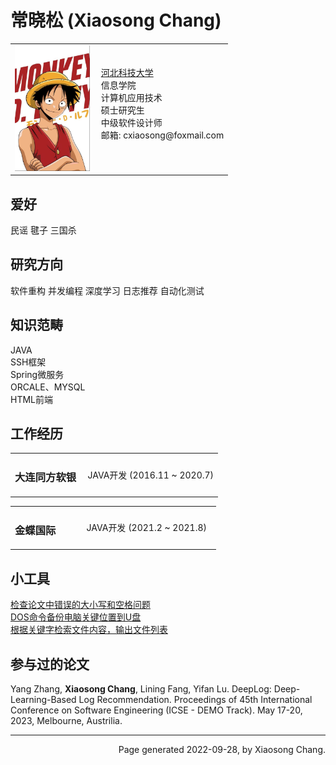 <html xmlns="http://www.w3.org/1999/xhtml" xml:lang="en">
<head>
<meta name="generator" content="jemdoc, see http://jemdoc.jaboc.net/" />
<meta http-equiv="Content-Type" content="text/html;charset=utf-8" />
<link rel="stylesheet" href="jemdoc.css" type="text/css" />
</head>
<body>
<div id="layout-content">
<div id="toptitle">
<h1>常晓松 (Xiaosong Chang)</h1>
</div>
<table class="imgtable"><tr><td>
<img src="123.png" alt="alt text" width="120px" />&nbsp;</td>
<td align="left">
  <a href="https://www.hebust.edu.cn/">河北科技大学</a> <br />
  信息学院 <br />
 计算机应用技术<br />
  硕士研究生<br />
  中级软件设计师<br />
邮箱: cxiaosong@foxmail.com <br />
<br />
</td></tr></table>
    <h2>爱好</h2>
<p>民谣 毽子 三国杀</p>
  <h2>研究方向</h2>
<p>软件重构 并发编程 深度学习 日志推荐 自动化测试</p>
 <h2>知识范畴</h2>
<p>JAVA<br />
SSH框架<br />
Spring微服务<br />
ORCALE、MYSQL<br />
HTML前端<br />
</p>
<h2>工作经历</h2>
<table class="imgtable1">
  <tr>  
  <td><h3>大连同方软银&nbsp;</h3></td>
  <td align="left">JAVA开发 (2016.11 ~ 2020.7)</td>
  </tr>
</table>
<table class="imgtable2">
    <tr> 
    <td><h3>金蝶国际&nbsp;&nbsp;&nbsp;&nbsp;&nbsp;&nbsp;&nbsp;&nbsp;</h3></td>
    <td align="left">JAVA开发 (2021.2 ~ 2021.8)&nbsp;&nbsp;</td>
    </tr>
</table>
<h2>小工具</h2>
<a href="./作用：使用自动机识别论文中的错误的大小写以及空格问题.html">检查论文中错误的大小写和空格问题</a> <br />
<a href="./DOS命令备份电脑关键位置到U盘.html">DOS命令备份电脑关键位置到U盘</a> <br />
  <a href="./作用：根据关键字检索文件内容，输出文件列表.html">根据关键字检索文件内容，输出文件列表</a> <br />
  <h2>参与过的论文</h2>
  Yang Zhang, <strong>Xiaosong Chang</strong>, Lining Fang, Yifan Lu. DeepLog: Deep-Learning-Based Log Recommendation. Proceedings of 45th International Conference on Software Engineering (ICSE - DEMO Track). May 17-20, 2023, Melbourne, Austrilia.
<div id="footer">
<hr />
<div id="footer-text" align="right">
Page generated 2022-09-28, by Xiaosong Chang.
</div>
</div>
</div>
</body>
</html>
